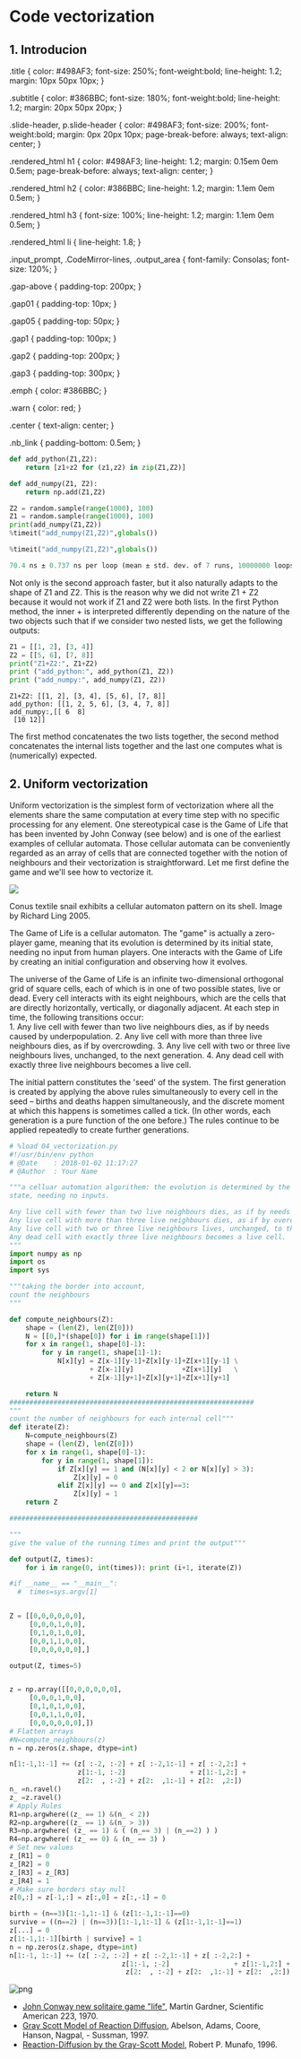 
# Code vectorization
## 1. Introducion

.title
{
  color: #498AF3;
  font-size: 250%;
  font-weight:bold;
  line-height: 1.2; 
  margin: 10px 50px 10px;
  }

.subtitle
{
  color: #386BBC;
  font-size: 180%;
  font-weight:bold;
  line-height: 1.2; 
  margin: 20px 50px 20px;
  }

.slide-header, p.slide-header
{
  color: #498AF3;
  font-size: 200%;
  font-weight:bold;
  margin: 0px 20px 10px;
  page-break-before: always;
  text-align: center;
  }

.rendered_html h1
{
  color: #498AF3;
  line-height: 1.2; 
  margin: 0.15em 0em 0.5em;
  page-break-before: always;
  text-align: center;
  }


.rendered_html h2
{ 
  color: #386BBC;
  line-height: 1.2;
  margin: 1.1em 0em 0.5em;
  }

.rendered_html h3
{ 
  font-size: 100%;
  line-height: 1.2;
  margin: 1.1em 0em 0.5em;
  }

.rendered_html li
{
  line-height: 1.8;
  }

.input_prompt, .CodeMirror-lines, .output_area
{
  font-family: Consolas;
  font-size: 120%;
  }

.gap-above
{
  padding-top: 200px;
  }

.gap01
{
  padding-top: 10px;
  }

.gap05
{
  padding-top: 50px;
  }

.gap1
{
  padding-top: 100px;
  }

.gap2
{
  padding-top: 200px;
  }

.gap3
{
  padding-top: 300px;
  }

.emph
{
  color: #386BBC;
  }

.warn
{
  color: red;
  }

.center
{
  text-align: center;
  }

.nb_link
{
padding-bottom: 0.5em;
}


</style>


```python
def add_python(Z1,Z2):
    return [z1+z2 for (z1,z2) in zip(Z1,Z2)]

def add_numpy(Z1, Z2):
    return np.add(Z1,Z2)
```


```python
Z2 = random.sample(range(1000), 100)
Z1 = random.sample(range(1000), 100)
print(add_numpy(Z1,Z2))
%timeit("add_numpy(Z1,Z2)",globals())

```

```python
%timeit("add_numpy(Z1,Z2)",globals())
```

```python
70.4 ns ± 0.737 ns per loop (mean ± std. dev. of 7 runs, 10000000 loops each)
```
Not only is the second approach faster, but it also naturally adapts to the shape of Z1 and Z2. This is the reason why we did not write Z1 + Z2 because it would not work if Z1 and Z2 were both lists. In the first Python method, the inner + is interpreted differently depending on the nature of the two objects such that if we consider two nested lists, we get the following outputs:


```python
Z1 = [[1, 2], [3, 4]]
Z2 = [[5, 6], [7, 8]]
print("Z1+Z2:", Z1+Z2)
print ("add_python:", add_python(Z1, Z2))
print ("add_numpy:", add_numpy(Z1, Z2))
```

    Z1+Z2: [[1, 2], [3, 4], [5, 6], [7, 8]]
    add_python: [[1, 2, 5, 6], [3, 4, 7, 8]]
    add_numpy:,[[ 6  8]
     [10 12]]


The first method concatenates the two lists together, the second method concatenates the internal lists together and the last one computes what is (numerically) expected. 

## 2. Uniform vectorization
Uniform vectorization is the simplest form of vectorization where all the elements share the same computation at every time step with no specific processing for any element. One stereotypical case is the Game of Life that has been invented by John Conway (see below) and is one of the earliest examples of cellular automata. Those cellular automata can be conveniently regarded as an array of cells that are connected together with the notion of neighbours and their vectorization is straightforward. Let me first define the game and we'll see how to vectorize it.    

![](http://www.labri.fr/perso/nrougier/from-python-to-numpy/data/Textile-Cone-cropped.jpg)

Conus textile snail exhibits a cellular automaton pattern on its shell. Image by Richard Ling 2005.


The Game of Life is a cellular automaton. The "game" is actually a zero-player game, meaning that its evolution is determined by its initial state, needing no input from human players. One interacts with the Game of Life by creating an initial configuration and observing how it evolves.

The universe of the Game of Life is an infinite two-dimensional orthogonal grid of square cells, each of which is in one of two possible states, live or dead. Every cell interacts with its eight neighbours, which are the cells that are directly horizontally, vertically, or diagonally adjacent. At each step in time, the following transitions occur:
​    
      1. Any live cell with fewer than two live neighbours dies, as if by needs caused by underpopulation.
      2. Any live cell with more than three live neighbours dies, as if by overcrowding.
      3. Any live cell with two or three live neighbours lives, unchanged, to the next generation.
      4. Any dead cell with exactly three live neighbours becomes a live cell.

The initial pattern constitutes the 'seed' of the system. The first generation is created by applying the above rules simultaneously to every cell in the seed – births and deaths happen simultaneously, and the discrete moment at which this happens is sometimes called a tick. (In other words, each generation is a pure function of the one before.) The rules continue to be applied repeatedly to create further generations.    


```python
# %load 04_vectorization.py
#!/usr/bin/env python
# @Date    : 2018-01-02 11:17:27
# @Author  : Your Name

"""a celluar automation algorithem: the evolution is determined by the initial
state, needing no inputs.

Any live cell with fewer than two live neighbours dies, as if by needs caused by underpopulation.
Any live cell with more than three live neighbours dies, as if by overcrowding.
Any live cell with two or three live neighbours lives, unchanged, to the next generation.
Any dead cell with exactly three live neighbours becomes a live cell.
"""
import numpy as np
import os
import sys

"""taking the border into account,
count the neighbours
"""

def compute_neighbours(Z):
    shape = (len(Z), len(Z[0]))
    N = [[0,]*(shape[0]) for i in range(shape[1])]
    for x in range(1, shape[0]-1):
        for y in range(1, shape[1]-1):
            N[x][y] = Z[x-1][y-1]+Z[x][y-1]+Z[x+1][y-1] \
                    + Z[x-1][y]            +Z[x+1][y]   \
                    + Z[x-1][y+1]+Z[x][y+1]+Z[x+1][y+1]

    return N
#############################################################
"""
count the number of neighbours for each internal cell"""
def iterate(Z):
    N=compute_neighbours(Z)
    shape = (len(Z), len(Z[0]))
    for x in range(1, shape[0]-1):
        for y in range(1, shape[1]):
            if Z[x][y] == 1 and (N[x][y] < 2 or N[x][y] > 3):
                Z[x][y] = 0
            elif Z[x][y] == 0 and Z[x][y]==3:
                Z[x][y] = 1
    return Z

###############################################

"""
give the value of the running times and print the output"""

def output(Z, times):
    for i in range(0, int(times)): print (i+1, iterate(Z))

#if __name__ == "__main__":
  #  times=sys.argv[1]


Z = [[0,0,0,0,0,0],
     [0,0,0,1,0,0],
     [0,1,0,1,0,0],
     [0,0,1,1,0,0],
     [0,0,0,0,0,0],]

output(Z, times=5)
```

```python

z = np.array([[0,0,0,0,0,0],
     [0,0,0,1,0,0],
     [0,1,0,1,0,0],
     [0,0,1,1,0,0],
     [0,0,0,0,0,0],])
# Flatten arrays
#N=compute_neighbours(z)
n = np.zeros(z.shape, dtype=int)

n[1:-1,1:-1] += (z[ :-2, :-2] + z[ :-2,1:-1] + z[ :-2,2:] +
                 z[1:-1, :-2]                + z[1:-1,2:] +
                 z[2:  , :-2] + z[2:  ,1:-1] + z[2:  ,2:])
n_ =n.ravel()
z_ =z.ravel()
# Apply Rules
R1=np.argwhere((z_ == 1) &(n_ < 2))
R2=np.argwhere((z_ == 1) &(n_ > 3))
R3=np.argwhere( (z_ == 1) & ( (n_== 3) | (n_==2) ) )
R4=np.argwhere( (z_ == 0) & (n_ == 3) )
# Set new values
z_[R1] = 0
z_[R2] = 0
z_[R3] = z_[R3]
z_[R4] = 1
# Make sure borders stay null
z[0,:] = z[-1,:] = z[:,0] = z[:,-1] = 0

birth = (n==3)[1:-1,1:-1] & (z[1:-1,1:-1]==0)
survive = ((n==2) | (n==3))[1:-1,1:-1] & (z[1:-1,1:-1]==1)
z[...] = 0
z[1:-1,1:-1][birth | survive] = 1
n = np.zeros(z.shape, dtype=int)
n[1:-1, 1:-1] += (z[ :-2, :-2] + z[ :-2,1:-1] + z[ :-2,2:] +
                            z[1:-1, :-2]                + z[1:-1,2:] +
                             z[2:  , :-2] + z[2:  ,1:-1] + z[2:  ,2:])


```


![png](output_13_0.png)


- [John Conway new solitaire game "life"](https://web.archive.org/web/20090603015231/http://ddi.cs.uni-potsdam.de/HyFISCH/Produzieren/lis_projekt/proj_gamelife/ConwayScientificAmerican.htm), Martin Gardner, Scientific American 223, 1970.
- [Gray Scott Model of Reaction Diffusion](http://groups.csail.mit.edu/mac/projects/amorphous/GrayScott/), Abelson, Adams, Coore, Hanson, Nagpal, - Sussman, 1997.
- [Reaction-Diffusion by the Gray-Scott Model](http://mrob.com/pub/comp/xmorphia/), Robert P. Munafo, 1996.
